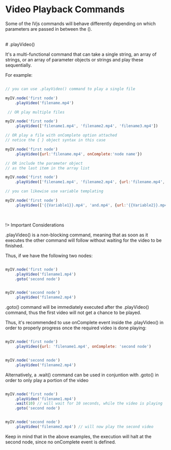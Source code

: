 # Video Playback Commands

Some of the IVjs commands will behave differently depending on which parameters are passed in between the ().

<br/>
# .playVideo()

It's a multi-functional command that can take a single string, an array of strings, or an array of parameter objects or strings and play these sequentially.

For example:

```javascript

// you can use .playVideo() command to play a single file

myIV.node('first node')
    .playVideo('filename.mp4')

 // OR play multiple files

myIV.node('first node')
    .playVideo(['filename1.mp4', 'filename2.mp4', 'filename3.mp4'])

// OR play a file with onComplete option attached
// notice the { } object syntax in this case

myIV.node('first node')
    .playVideo({url:'filename.mp4', onComplete:'node name'})

// OR include the parameter object
// as the last item in the array list

myIV.node('first node')
    .playVideo(['filename1.mp4', 'filename2.mp4', {url:'filename.mp4', onComplete:'node name'}])

// you can likewise use variable templating

myIV.node('first node')
    .playVideo(['{{Variable1}}.mp4', 'and.mp4', {url:'{{Variable2}}.mp4', onComplete:'node name'}])

```

<br>

!> Important Considerations

.playVideo() is a non-blocking command, meaning that as soon as it executes the other command will follow without waiting for the video to be finished.

Thus, if we have the following two nodes:

```javascript

myIV.node('first node')
    .playVideo('filename1.mp4')
    .goto('second node')


myIV.node('second node')
    .playVideo('filename2.mp4')

```

.goto() command will be immediately executed  after the .playVideo() command, thus the first video will not get a chance to be played.

Thus, it's recommended to use onComplete event inside the .playVideo() in order to properly progress once the required video is done playing:


```javascript

myIV.node('first node')
    .playVideo({url: 'filename1.mp4', onComplete: 'second node')


myIV.node('second node')
    .playVideo('filename2.mp4')

```

Alternatively, a .wait() command can be used in conjuntion with .goto() in order to only play a portion of the video

```javascript

myIV.node('first node')
    .playVideo('filename1.mp4')
    .wait(10) // will wait for 10 seconds, while the video is playing
    .goto('second node')


myIV.node('second node')
    .playVideo('filename2.mp4') // will now play the second video

```

Keep in mind that in the above examples, the execution will halt at the second node, since no onComplete event is defined.
